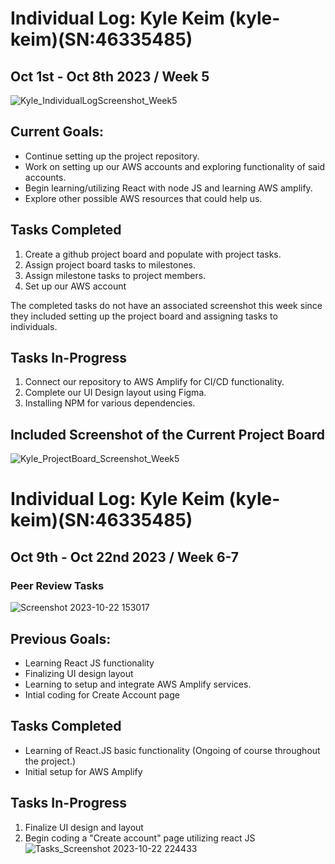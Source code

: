 # Individual Log: Kyle Keim (kyle-keim)(SN:46335485)
## Oct 1st - Oct 8th 2023 / Week 5
![Kyle_IndividualLogScreenshot_Week5](https://github.com/COSC-499-W2023/year-long-project-team-15/assets/122824873/58420e9f-b429-4332-b5ed-852a355f55ff)
## Current Goals: 
* Continue setting up the project repository.
* Work on setting up our AWS accounts and exploring functionality of said accounts.
* Begin learning/utilizing React with node JS and learning AWS amplify.
* Explore other possible AWS resources that could help us.
## Tasks Completed
1. Create a github project board and populate with project tasks.
2. Assign project board tasks to milestones.
3. Assign milestone tasks to project members.
4. Set up our AWS account

The completed tasks do not have an associated screenshot this week since they included setting up the project board and assigning tasks to individuals.
## Tasks In-Progress
1. Connect our repository to AWS Amplify for CI/CD functionality.
2. Complete our UI Design layout using Figma.
3. Installing NPM for various dependencies.

## Included Screenshot of the Current Project Board
 ![Kyle_ProjectBoard_Screenshot_Week5](https://github.com/COSC-499-W2023/year-long-project-team-15/assets/122824873/8b0a82a1-661e-4768-8e7e-0e6e79e9c305)

 # Individual Log: Kyle Keim (kyle-keim)(SN:46335485)
## Oct 9th - Oct 22nd 2023 / Week 6-7
### Peer Review Tasks
![Screenshot 2023-10-22 153017](https://github.com/COSC-499-W2023/year-long-project-team-15/assets/122824873/167943c5-1ff4-45b0-b267-db08e3e53c28)
## Previous Goals:
* Learning React JS functionality
* Finalizing UI design layout
* Learning to setup and integrate AWS Amplify services.
* Intial coding for Create Account page

## Tasks Completed
* Learning of React.JS basic functionality (Ongoing of course throughout the project.)
* Initial setup for AWS Amplify 

## Tasks In-Progress
1. Finalize UI design and layout
2. Begin coding a "Create account" page utilizing react JS
![Tasks_Screenshot 2023-10-22 224433](https://github.com/COSC-499-W2023/year-long-project-team-15/assets/122824873/988a4c89-3ed3-4f8f-9846-44178a19a7ee)



